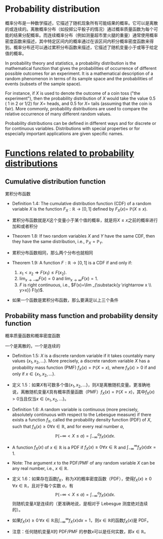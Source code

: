 # Probability distribution

概率分布是一种数学描述，它描述了随机现象所有可能结果的概率。它可以是离散的或连续的。离散概率分布（如投掷公平骰子的情况）通过概率质量函数为每个可能的结果分配概率。而连续概率分布（例如测量超市里火腿的重量）通常使用概率密度函数来描述，其中特定区间内的概率通过在该区间内积分概率密度函数来得到。概率分布还可以通过累积分布函数来描述，它描述了随机变量小于或等于给定值的概率。

In probability theory and statistics, a probability distribution is the mathematical function that gives the probabilities of occurrence of different possible outcomes for an experiment. It is a mathematical description of a random phenomenon in terms of its sample space and the probabilities of events (subsets of the sample space).

For instance, if $X$ is used to denote the outcome of a coin toss ("the experiment"), then the probability distribution of $X$ would take the value 0.5 ( 1 in 2 or 1/2) for $X=$ heads, and 0.5 for $X=$ tails (assuming that the coin is fair). More commonly, probability distributions are used to compare the relative occurrence of many different random values.

Probability distributions can be defined in different ways and for discrete or for continuous variables.
Distributions with special properties or for especially important applications are given specific names.


# [Functions related to probability distributions](https://en.wikipedia.org/wiki/Category:Functions_related_to_probability_distributions "Category:Functions related to probability distributions")

## Cumulative distribution function
累积分布函数

- Definition 1.4: The cumulative distribution function (CDF) of a random variable $X$ is the function $F_X: \mathbb{R} \rightarrow[0,1]$ defined by $F_X(x)=$ $\mathbb{P}(X \leq x)$.
- 累积分布函数就是$X$这个变量小于某个值的概率，就是将$X \leq x$之前的概率进行加和或者积分

- Theorem 1.8: If two random variables $X$ and $Y$ have the same CDF, then they have the same distribution, i.e., $\mathbb{P}_X=\mathbb{P}_Y$.
- 累积分布函数相同，那么两个分布也就相同

- Theorem 1.9: A function $F: \mathbb{R} \rightarrow[0,1]$ is a CDF if and only if:
	1. $x_1<x_2 \Rightarrow F\left(x_1\right) \leq F\left(x_2\right)$.
	2. $\lim _{x \rightarrow-\infty} F(x)=0$ and $\lim _{x \rightarrow \infty} F(x)=1$.
	3. $F$ is right continuous, i.e., $F(x)=\lim _{\substack{y \rightarrow x \\ y>x}} F(y)$.
- 如果一个函数是累积分布函数，那么要满足以上三个条件

## Probability mass function and probability density function
概率质量函数和概率密度函数

一个是离散的，一个是连续的

- Definition 1.5: $X$ is a discrete random variable if it takes countably many values $\left\{x_1, x_2, \ldots\right\}$. More precisely, a discrete random variable $X$ has a probability mass function (PMF) $f_X(x)=\mathbb{P}(X=x)$, where $f_X(x)>0$ if and only if $x \in\left\{x_1, x_2, \ldots\right\}$.
- 定义 1.5：如果$X$有可数多个值$\left\{x_1, x_2, \ldots\right\}$，则$X$是离散随机变量。更准确地说，离散随机变量$X$具有概率质量函数（PMF）$f_X(x)=\mathbb{P}(X=x)$，其中$f_X(x)>0$当且仅当$x \in\left\{x_1, x_2, \ldots\right\}$。

- Definition 1.6: A random variable  is continuous (more precisely, absolutely continuous with respect to the Lebesgue measure) if there exists a function $f_X$, called the probability density function (PDF) of $X$, such that $f_X(x) \geq 0 \forall x \in \mathbb{R}$, and for every real number $a$,
$$
\mathbb{P}(-\infty<X \leq a)=\int_{-\infty}^a f_X(x) d x \text {. }
$$
- A function $f_X(x)$ of $x \in \mathbb{R}$ is a PDF if $f_X(x) \geq 0 \forall x \in \mathbb{R}$ and $\int_{-\infty}^{\infty} f_X(x) d x=1$.

- Note: The argument $x$ to the PDF/PMF of any random variable $X$ can be any real number, i.e., $x \in \mathbb{R}$.



- 定义 1.6：如果存在函数$f_X$，称为$X$的概率密度函数（PDF），使得$f_X(x) \geq 0 \, \forall x \in \mathbb{R}$，且对于每个实数 $a$，有
$$
\mathbb{P}(-\infty<X \leq a)=\int_{-\infty}^a f_X(x) d x \text {. }
$$
则随机变量$X$是连续的（更准确地说，是相对于 Lebesgue 测度绝对连续的）。
- 如果$f_X(x) \geq 0 \, \forall x \in \mathbb{R}$且$\int_{-\infty}^{\infty} f_X(x) d x=1$，则$x \in \mathbb{R}$的函数$f_X(x)$是 PDF。
- 注意：任何随机变量$X$的 PDF/PMF 的参数$x$可以是任何实数，即$x \in \mathbb{R}$。














